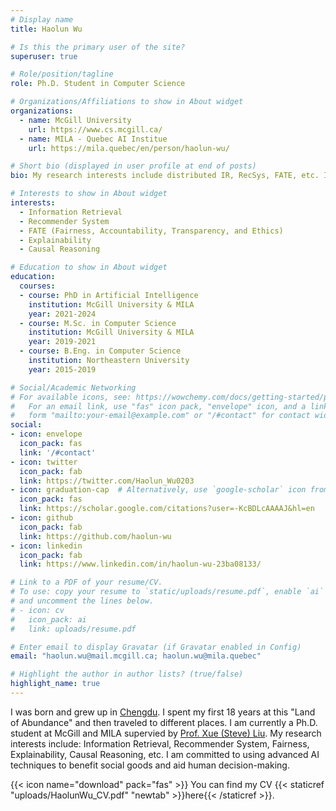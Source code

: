 ```yaml
---
# Display name
title: Haolun Wu

# Is this the primary user of the site?
superuser: true

# Role/position/tagline
role: Ph.D. Student in Computer Science

# Organizations/Affiliations to show in About widget
organizations:
  - name: McGill University
    url: https://www.cs.mcgill.ca/
  - name: MILA - Quebec AI Institue
    url: https://mila.quebec/en/person/haolun-wu/

# Short bio (displayed in user profile at end of posts)
bio: My research interests include distributed IR, RecSys, FATE, etc. I am commited to using AI techniques for benefiting data-driven decision-making in human lives.

# Interests to show in About widget
interests:
  - Information Retrieval
  - Recommender System
  - FATE (Fairness, Accountability, Transparency, and Ethics)
  - Explainability
  - Causal Reasoning

# Education to show in About widget
education:
  courses:
  - course: PhD in Artificial Intelligence
    institution: McGill University & MILA
    year: 2021-2024
  - course: M.Sc. in Computer Science
    institution: McGill University & MILA
    year: 2019-2021
  - course: B.Eng. in Computer Science
    institution: Northeastern University
    year: 2015-2019

# Social/Academic Networking
# For available icons, see: https://wowchemy.com/docs/getting-started/page-builder/#icons
#   For an email link, use "fas" icon pack, "envelope" icon, and a link in the
#   form "mailto:your-email@example.com" or "/#contact" for contact widget.
social:
- icon: envelope
  icon_pack: fas
  link: '/#contact'
- icon: twitter
  icon_pack: fab
  link: https://twitter.com/Haolun_Wu0203
- icon: graduation-cap  # Alternatively, use `google-scholar` icon from `ai` icon pack
  icon_pack: fas
  link: https://scholar.google.com/citations?user=-KcBDLcAAAAJ&hl=en
- icon: github
  icon_pack: fab
  link: https://github.com/haolun-wu
- icon: linkedin
  icon_pack: fab
  link: https://www.linkedin.com/in/haolun-wu-23ba08133/

# Link to a PDF of your resume/CV.
# To use: copy your resume to `static/uploads/resume.pdf`, enable `ai` icons in `params.toml`, 
# and uncomment the lines below.
# - icon: cv
#   icon_pack: ai
#   link: uploads/resume.pdf

# Enter email to display Gravatar (if Gravatar enabled in Config)
email: "haolun.wu@mail.mcgill.ca; haolun.wu@mila.quebec"

# Highlight the author in author lists? (true/false)
highlight_name: true
---
```


I was born and grew up in [Chengdu](https://en.wikipedia.org/wiki/Chengdu). I spent my first 18 years at this "Land of Abundance" and then traveled to different places. 
I am currently a Ph.D. student at McGill and MILA supervied by [Prof. Xue (Steve) Liu](https://mila.quebec/en/person/xue-liu/). 
My research interests include: Information Retrieval, Recommender System, Fairness, Explainability, Causal Reasoning, etc.
I am committed to using advanced AI techniques to benefit social goods and aid human decision-making.



{{< icon name="download" pack="fas" >}} You can find my CV {{< staticref "uploads/HaolunWu_CV.pdf" "newtab" >}}here{{< /staticref >}}.
